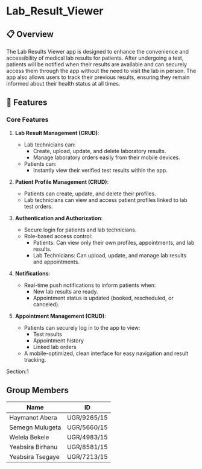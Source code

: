 # Lab_Result_Viewer

## 📋 Overview
The Lab Results Viewer app is designed to enhance the convenience and accessibility of medical lab results for patients. After undergoing a test, patients will be notified when their results are available and can securely access them through the app without the need to visit the lab in person. The app also allows users to track their previous results, ensuring they remain informed about their health status at all times.

## 🚀 Features
### Core Features
1. **Lab Result Management (CRUD)**:
    - Lab technicians can:
        - Create, upload, update, and delete laboratory results.
        - Manage laboratory orders easily from their mobile devices.
    - Patients can:
        - Instantly view their verified test results within the app.
2. **Patient Profile Management (CRUD)**:
    - Patients can create, update, and delete their profiles.
    - Lab technicians can view and access patient profiles linked to lab test orders.
3. **Authentication and Authorization**:
    - Secure login for patients and lab technicians.
    - Role-based access control:
        - Patients: Can view only their own profiles, appointments, and lab results.
        - Lab Technicians: Can upload, update, and manage lab results and appointments.
4. **Notifications**:
    - Real-time push notifications to inform patients when:
      - New lab results are ready.
      - Appointment status is updated (booked, rescheduled, or canceled).

5. **Appointment Management (CRUD)**:
    - Patients can securely log in to the app to view:
        - Test results
        - Appointment history
        - Linked lab orders
    - A mobile-optimized, clean interface for easy navigation and result tracking.

Section:1

## Group Members

| Name             | ID          |
|------------------|-------------|
| Haymanot Abera   | UGR/9265/15 |
| Semegn Mulugeta  | UGR/5660/15 |
| Welela Bekele    | UGR/4983/15 |
| Yeabsira Birhanu | UGR/8581/15 |
| Yeabsira Tsegaye | UGR/7213/15 |
